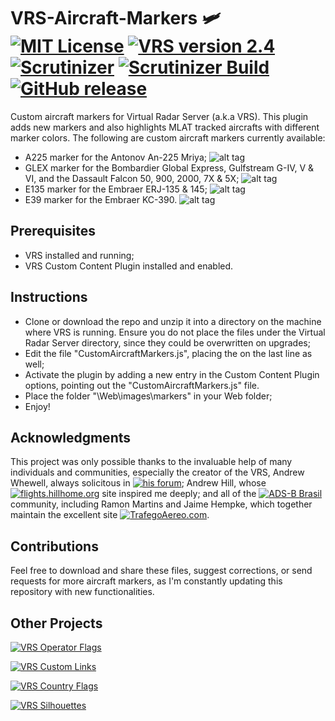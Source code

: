 # VRS-Aircraft-Markers 🛩️ [![MIT License](https://img.shields.io/badge/License-MIT-red.svg)](LICENSE) [![VRS version 2.4](https://img.shields.io/badge/VRS-v2.4-blue.svg)](http://virtualradarserver.co.uk/Download.aspx) [![Scrutinizer](https://img.shields.io/scrutinizer/g/dedevillela/VRS-Aircraft-Markers.svg)](https://scrutinizer-ci.com/g/dedevillela/VRS-Aircraft-Markers/) [![Scrutinizer Build](https://img.shields.io/scrutinizer/build/g/dedevillela/VRS-Aircraft-Markers.svg)](https://scrutinizer-ci.com/g/dedevillela/VRS-Aircraft-Markers/build-status/master) [![GitHub release](https://img.shields.io/github/release/dedevillela/VRS-Aircraft-Markers.svg)](https://github.com/dedevillela/VRS-Aircraft-Markers/releases) 
Custom aircraft markers for Virtual Radar Server (a.k.a VRS). This plugin adds new markers and also highlights MLAT tracked aircrafts with different marker colors. The following are custom aircraft markers currently available:
- A225 marker for the Antonov An-225 Mriya; ![alt tag](https://raw.githubusercontent.com/dedevillela/VRS-Aircraft-Markers/master/A225-Selected.png)
- GLEX marker for the Bombardier Global Express, Gulfstream G-IV, V & VI, and the Dassault Falcon 50, 900, 2000, 7X & 5X; ![alt tag](https://raw.githubusercontent.com/dedevillela/VRS-Aircraft-Markers/master/GLEX_marker.png)
- E135 marker for the Embraer ERJ-135 & 145; ![alt tag](https://raw.githubusercontent.com/dedevillela/VRS-Aircraft-Markers/master/E135_marker.png)
- E39 marker for the Embraer KC-390. ![alt tag](https://raw.githubusercontent.com/dedevillela/VRS-Aircraft-Markers/master/E39_marker.png)

## Prerequisites
- VRS installed and running;
- VRS Custom Content Plugin installed and enabled.

## Instructions
- Clone or download the repo and unzip it into a directory on the machine where VRS is running. Ensure you do not place the files under the Virtual Radar Server directory, since they could be overwritten on upgrades;
- Edit the file "CustomAircraftMarkers.js", placing the <script> tag in the very first line of code, and the closing tag </script> on the last line as well;
- Activate the plugin by adding a new entry in the Custom Content Plugin options, pointing out the "CustomAircraftMarkers.js" file.
- Place the folder "\Web\images\markers" in your Web folder;
- Enjoy!

## Acknowledgments
This project was only possible thanks to the invaluable help of many individuals and communities, especially the creator of the VRS, Andrew Whewell, always solicitous in [![his forum](https://img.shields.io/badge/VRS-Forum-blue.svg)](https://forum.virtualradarserver.co.uk/); Andrew Hill, whose [![flights.hillhome.org](https://img.shields.io/badge/flights-hillhome.org-ADD6FF.svg)](http://flights.hillhome.org/) site inspired me deeply; and all of the [![ADS-B Brasil](https://img.shields.io/badge/ADS--B-Brasil-lightgrey.svg)](http://bradsb.com/forum/index.php) community, including Ramon Martins and Jaime Hempke, which together maintain the excellent site [![TrafegoAereo.com](https://img.shields.io/badge/Trafego-Aereo-yellowgreen.svg)](http://trafegoaereo.com/).

## Contributions
Feel free to download and share these files, suggest corrections, or send requests for more aircraft markers, as I'm constantly updating this repository with new functionalities.

## Other Projects

[![VRS Operator Flags](https://img.shields.io/badge/VRS-Operator_Flags-red.svg)](https://github.com/dedevillela/VRS-Operator-Flags)

[![VRS Custom Links](https://img.shields.io/badge/VRS-Custom_Links-yellow.svg)](https://github.com/dedevillela/VRS-Custom-links/)

[![VRS Country Flags](https://img.shields.io/badge/VRS-Country_Flags-green.svg)](https://github.com/dedevillela/VRS-Country-Flags)

[![VRS Silhouettes](https://img.shields.io/badge/VRS-Silhouettes-brightgreen.svg)](https://github.com/dedevillela/VRS-Silhouettes)



